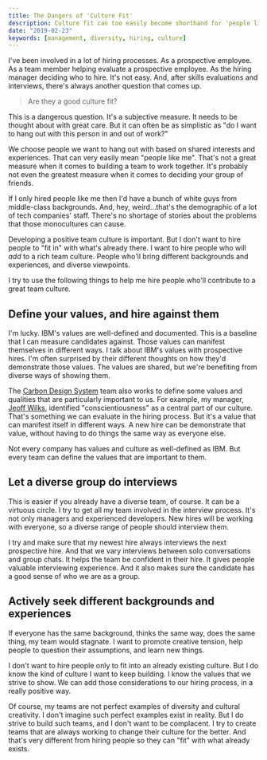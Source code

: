 ```yaml
---
title: The Dangers of 'Culture Fit'
description: Culture fit can too easily become shorthand for 'people like us', and that's a danger to hiring diverse teams. Instead of hiring people who 'fit', hire people who challenge and build a rich culture, based on values and creative tension.
date: "2019-02-23"
keywords: [management, diversity, hiring, culture]
---
```


I've been involved in a lot of hiring processes. As a prospective employee. As a team member helping evaluate a prospective employee. As the hiring manager deciding who to hire. It's not easy. And, after skills evaluations and interviews, there's always another question that comes up.

> Are they a good culture fit?

This is a dangerous question. It's a subjective measure.  It needs to be thought about with great care. But it can often be as simplistic as "do I want to hang out with this person in and out of work?"

We choose people we want to hang out with based on shared interests and experiences. That can very easily mean "people like me". That's not a great measure when it comes to building a team to work together. It's probably not even the greatest measure when it comes to deciding your group of friends.  

If I only hired people like me then I'd have a bunch of white guys from middle-class backgrounds. And, hey, weird...that's the demographic of a lot of tech companies' staff. There's no shortage of stories about the problems that those monocultures can cause.

Developing a positive team culture is important. But I don't want to hire people to "fit in" with what's already there. I want to hire people who will *add* to a rich team culture. People who'll bring different backgrounds and experiences, and diverse viewpoints.

I try to use the following things to help me hire people who'll contribute to a great team culture.

## Define your values, and hire against them

I'm lucky. IBM's values are well-defined and documented. This is a baseline that I can measure candidates against. Those values can manifest themselves in different ways. I talk about IBM's values with prospective hires. I'm often surprised by their different thoughts on how they'd demonstrate those values. The values are shared, but we're benefiting from diverse ways of showing them.

The [Carbon Design System](https://www.carbondesignsystem.com/) team also works to define some values and qualities that are particularly important to us. For example, my manager, [Jeoff Wilks](https://twitter.com/jeoffwilks), identified "conscientiousness" as a central part of our culture. That's something we can evaluate in the hiring process. But it's a value that can manifest itself in different ways. A new hire can be demonstrate that value, without having to do things the same way as everyone else.

Not every company has values and culture as well-defined as IBM. But every team can define the values that are important to them.

## Let a diverse group do interviews

This is easier if you already have a diverse team, of course. It can be a virtuous circle. I try to get all my team involved in the interview process. It's not only managers and experienced developers. New hires will be working with everyone, so a diverse range of people should interview them.

I try and make sure that my newest hire always interviews the next prospective hire. And that we vary interviews between solo conversations and group chats. It helps the team be confident in their hire. It gives people valuable interviewing experience. And it also makes sure the candidate has a good sense of who we are as a group.

## Actively seek different backgrounds and experiences

If everyone has the same background, thinks the same way, does the same thing, my team would stagnate. I want to promote creative tension, help people to question their assumptions, and learn new things. 

I don't want to hire people only to fit into an already existing culture. But I do know the kind of culture I want to keep building. I know the values that we strive to show. We can add those considerations to our hiring process, in a really positive way.

Of course, my teams are not perfect examples of diversity and cultural creativity. I don't imagine such perfect examples exist in reality. But I do strive to build such teams, and I don't want to be complacent. I try to create teams that are always working to change their culture for the better. And that's very different from hiring people so they can "fit" with what already exists.